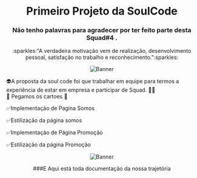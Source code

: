 <h1 align="center"> Primeiro Projeto  da SoulCode </h1> 
<h3 align = "center "> Não tenho palavras para agradecer por ter feito parte desta Squad#4 . </h3>
<p align="center">
:sparkles:"A verdadeira motivação vem de realização, desenvolvimento pessoal, satisfação no trabalho e reconhecimento.":sparkles:</p>

<p align="center">
<img src='https://raw.githubusercontent.com/davidtheclark/gifs/master/alarum.gif' title="Banner">
</p>

:alien:A proposta da soul code foi  que trabalhar em  equipe para termos a experiência de estar em empresa  e participar  de Squad.
:technologist:
<br>
:rocket:  Pegamos os cartoes  :tada:


:white_check_mark:Implementação  de Pagina Somos 

:white_check_mark:Estilização  da página somos 

:white_check_mark:Implementação  de Página  Promoção 

:white_check_mark:Estilização  da página Promoção
<p align="center">
<img src='https://media.giphy.com/media/dVoj3RV0hUyJlHhRiv/giphy.gif' title="Banner">
</p>
<p align="center">
  ###E Aqui está toda documentação da nossa trajetória 
  </p>


